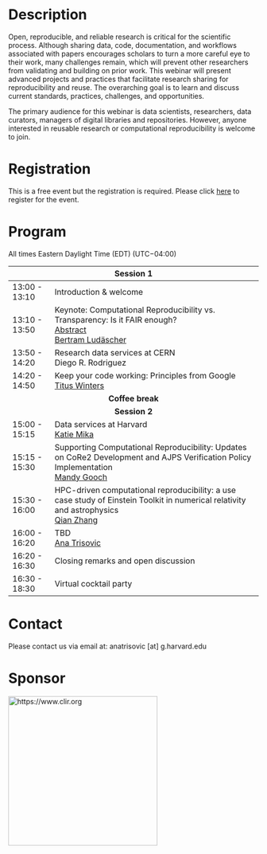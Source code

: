 # Description

Open, reproducible, and reliable research is critical for the scientific process. Although sharing data, code, documentation, and workflows associated with papers encourages scholars to turn a more careful eye to their work, many challenges remain, which will prevent other researchers from validating and building on prior work. This webinar will present advanced projects and practices that facilitate research sharing for reproducibility and reuse. The overarching goal is to learn and discuss current standards, practices, challenges, and opportunities.

The primary audience for this webinar is data scientists, researchers, data curators, managers of digital libraries and repositories. However, anyone interested in reusable research or computational reproducibility is welcome to join.

# Registration
This is a free event but the registration is required. Please click [here](https://docs.google.com/forms/d/1u2QYQo7zRlM1mm7w8sIRJC2hZnRZoIH00luIA3XjiPE/prefill) to register for the event.

# Program 

All times Eastern Daylight Time (EDT) (UTC−04:00)

<table>
<thead>
  <tr>
    <th colspan="2">Session 1</th>
  </tr>
</thead>
<tbody>
  <tr>
    <td>13:00 - 13:10</td>
    <td>Introduction & welcome</td>
  </tr>
  <tr>
    <td>13:10 - 13:50</td>
    <td>Keynote: Computational Reproducibility vs. Transparency: Is it FAIR enough?<br>
    <a href="keynote">Abstract</a><br>
    <a href="https://ischool.illinois.edu/people/bertram-ludascher">Bertram Ludäscher</a></td>
  </tr>
  <tr>
    <td>13:50 - 14:20</td>
    <td>Research data services at CERN<br>Diego R. Rodriguez </td>
  </tr>
  <tr>
    <td>14:20 - 14:50</td>
    <td>Keep your code working: Principles from Google<br><a href="https://www.oreilly.com/pub/au/7953">Titus Winters</a></td>
  </tr>
  <tr>
    <td colspan="2" style="text-align:center"><b>Coffee break</b></td>
  </tr>
  <tr>
    <td colspan="2" style="text-align:center"><b>Session 2</b></td>
  </tr>
  <tr>
    <td>15:00 - 15:15</td>
    <td>Data services at Harvard<br><a href="https://hlrdm.library.harvard.edu/people/katie-mika">Katie Mika</a></td>
  </tr>
  <tr>
    <td>15:15 - 15:30</td>
    <td>Supporting Computational Reproducibility: Updates on CoRe2 Development and AJPS Verification Policy Implementation<br><a href="https://odum.unc.edu/people/gooch/">Mandy Gooch</a>  
    </td>
  </tr>
  <tr>
    <td>15:30 - 16:00</td>
    <td>HPC-driven computational reproducibility: a use case study of Einstein Toolkit in numerical relativity and astrophysics<br><a href="https://uwaterloo.ca/library/about/people/qian-zhang">Qian Zhang</a></td>
  </tr>
  <tr>
    <td>16:00 - 16:20</td>
    <td>TBD<br><a href="https://projects.iq.harvard.edu/atrisovic">Ana Trisovic</a></td>
  </tr>
  <tr>
    <td>16:20 - 16:30</td>
    <td>Closing remarks and open discussion</td>
  </tr>
  <tr>
    <td>16:30 - 18:30</td>
    <td>Virtual cocktail party</td>
  </tr>
</tbody>
</table>


# Contact

Please contact us via email at: anatrisovic [at] g.harvard.edu

# Sponsor  

<img src="https://clir.wordpress.clir.org/wp-content/uploads/sites/6/2017/10/CLIR_red_w_wordmark.png" alt="https://www.clir.org" width="300">
